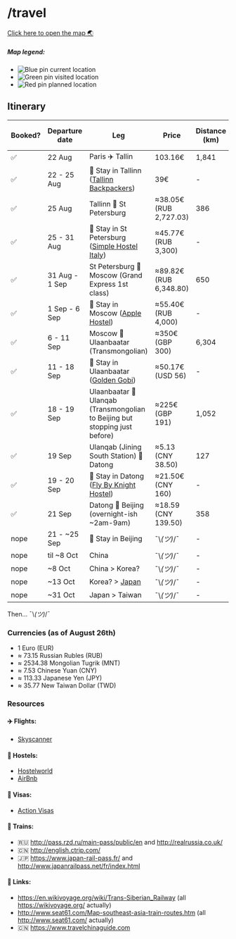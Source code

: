 # /travel

[Click here to open the map :earth_asia:](https://www.google.com/maps/d/u/1/edit?mid=1bnooPmMNt33NSRK2YAVpEtV_uGA)

##### Map legend:
- ![Blue pin](http://maps.google.com/mapfiles/kml/paddle/blu-blank_maps.png) current location
- ![Green pin](http://maps.google.com/mapfiles/kml/paddle/grn-blank_maps.png) visited location
- ![Red pin](http://maps.google.com/mapfiles/kml/paddle/red-blank_maps.png) planned location

## Itinerary

Booked?             | Departure date | Leg                                                                                                                                                                                                          | Price                  | Distance (km) | Total Distance (km) | 
--------------------|----------------|--------------------------------------------------------------------------------------------------------------------------------------------------------------------------------------------------------------|------------------------|---------------|---------------------|
 :white_check_mark: | 22 Aug         | Paris :airplane: Tallin                                                                                                                                                                                      | 103.16€                | 1,841         | 1,841               |
 :white_check_mark: | 22 - 25 Aug    | :hotel: Stay in Tallinn ([Tallinn Backpackers](http://www.hostelworld.com/hosteldetails.php/Tallinn-Backpackers/Tallinn/24585))                                                                              | 39€                    | -             | 1,841               |
 :white_check_mark: | 25 Aug         | Tallinn :train: St Petersburg                                                                                                                                                                                | ≈38.05€ (RUB 2,727.03) | 386           | 2,227               |
 :white_check_mark: | 25 - 31 Aug    | :hotel: Stay in St Petersburg ([Simple Hostel Italy](http://www.hostelworld.com/hosteldetails.php/Simple-Hostel-Italy/St-Petersburg/268014))                                                                 | ≈45.77€ (RUB 3,300)    | -             | 2,227               |
 :white_check_mark: | 31 Aug - 1 Sep | St Petersburg :train: Moscow (Grand Express 1st class)                                                                                                                                                       | ≈89.82€ (RUB 6,348.80) | 650           | 2,877               |
 :white_check_mark: | 1 Sep - 6 Sep  | :hotel: Stay in Moscow ([Apple Hostel](http://www.hostelworld.com/hosteldetails.php/Apple-Hostel-Moscow/Moscow/86488))                                                                                       | ≈55.40€ (RUB 4,000)    | -             | 2,877               |
 :white_check_mark: | 6 - 11 Sep     | Moscow :train: Ulaanbaatar (Transmongolian)                                                                                                                                                                  | ≈350€ (GBP 300)        | 6,304         | 9,181               |
 :white_check_mark: | 11 - 18 Sep    | :hotel: Stay in Ulaanbaatar ([Golden Gobi](http://www.hostelworld.com/hosteldetails.php/Golden-Gobi/Ulaanbaatar/14709))                                                                                      | ≈50.17€ (USD 56)       | -             | 9,181               |
 :white_check_mark: | 18 - 19 Sep    | Ulaanbaatar :train: Ulanqab (Transmongolian to Beijing but stopping just before)                                                                                                                             | ≈225€ (GBP 191)        | 1,052         | 10,233              |
 :white_check_mark: | 19 Sep         | Ulanqab (Jining South Station) :train: Datong                                                                                                                                                                | ≈5.13 (CNY 38.50)      | 127         | 10,360              |
 :white_check_mark: | 19 - 20 Sep    | :hotel: Stay in Datong ([Fly By Knight Hostel](http://www.hostelworld.com/hosteldetails.php/Datong-Fly-by-Knight-Highrise-Hostel/Datong/77571))                                                              | ≈21.50€ (CNY 160)      | -             | 10,360              |
 :white_check_mark: | 21 Sep         | Datong :train: Beijing (overnight-ish ~2am-9am)                                                                                                                                                              | ≈18.59 (CNY 139.50)    | 358         | 10,718              |
 nope               | 21 - ~25 Sep   | :hotel: Stay in Beijing                                                                                                                                                                                      | ¯\\_(ツ)_/¯            | -             | 10,718              |
 nope               | til ~8 Oct     | China                                                                                                                                                                                                        | ¯\\_(ツ)_/¯            | -             | -                   |
 nope               | ~8 Oct         | China > Korea?                                                                                                                                                                                               | ¯\\_(ツ)_/¯            | -             | -                   |
 nope               | ~13 Oct        | Korea? > [Japan](https://www.youtube.com/watch?v=GKrqDzljhc0)                                                                                                                                                | ¯\\_(ツ)_/¯            | -             | -                   |
 nope               | ~31 Oct        | Japan > Taiwan                                                                                                                                                                                               | ¯\\_(ツ)_/¯            | -             | -                   |
  
Then… ¯\\_(ツ)_/¯

### Currencies (as of August 26th)
- 1 Euro (EUR)
- ≈ 73.15 Russian Rubles (RUB)
- ≈ 2534.38 Mongolian Tugrik (MNT)
- ≈ 7.53 Chinese Yuan (CNY)
- ≈ 113.33 Japanese Yen (JPY)
- ≈ 35.77 New Taiwan Dollar (TWD)

### Resources

#### :airplane: Flights:
- [Skyscanner](http://skyscanner.com)

#### :hotel: Hostels:
- [Hostelworld](http://www.hostelworld.com)
- [AirBnb](https://www.airbnb.com/)

#### :page_facing_up: Visas:
- [Action Visas](http://action-visas.com)

#### :train: Trains:
- :ru: http://pass.rzd.ru/main-pass/public/en and http://realrussia.co.uk/
- :cn: http://english.ctrip.com/
- :jp: https://www.japan-rail-pass.fr/ and http://www.japanrailpass.net/fr/index.html

#### :paperclip: Links:
- https://en.wikivoyage.org/wiki/Trans-Siberian_Railway (all https://wikivoyage.org/ actually)
- http://www.seat61.com/Map-southeast-asia-train-routes.htm (all http://www.seat61.com/ actually)
- :cn: https://www.travelchinaguide.com
